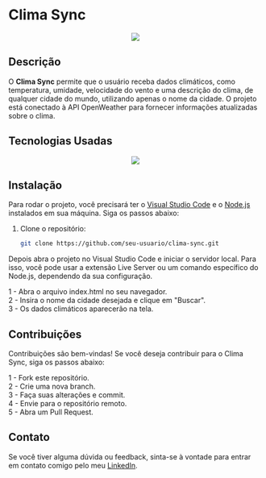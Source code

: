 # Clima Sync

<div align="center" >
  <img src="https://ucf13dd96a9e54387699686f0637.previews.dropboxusercontent.com/p/thumb/ACcNKArDB3WbJ61B00td1kdoFU-rqwM8VR5Rjc3sYrTh5QMiw6yQBHMb57GlLJOKBUNngxbcI11OEBSD3hY34v3J8equIP-xS4pjmlnYKtev75LKYpQ6LLAq5ab-iDlh4bgduGPEvzhwPUaUdnr1YmnK_JNbsN4WIwONMyjwTxOFn8aqvCs8TayF4W_ZbG8HX6m_zKpSu1OptxHusNIBXehboDmSeco5TpITu9ChzDlI3c6JFrIuCpxwncUqAD4cMZO5Ff-_7XUmXoxVihhyG8aQAGJvQCmx4UtPHXFHxHJ33sOKtfquKrvME8svRZ0aw82yvgwBbAFZk8Y4vXpNmtZtyPo5Y8nFaFUvtIP2Cr9k-2D3WExmESqZpYRIduDxvg_uH7yu7FBbztNeZzWQMjm9/p.png?is_prewarmed=true" />
</div>


## Descrição

O **Clima Sync** permite que o usuário receba dados climáticos, como temperatura, umidade, velocidade do vento e uma descrição do clima, de qualquer cidade do mundo, utilizando apenas o nome da cidade. O projeto está conectado à API OpenWeather para fornecer informações atualizadas sobre o clima.

## Tecnologias Usadas

<div align="center" >
  <img src="https://skillicons.dev/icons?i=html,css,javascript" />
</div>


## Instalação

Para rodar o projeto, você precisará ter o [Visual Studio Code](https://code.visualstudio.com/) e o [Node.js](https://nodejs.org/) instalados em sua máquina. Siga os passos abaixo:

1. Clone o repositório:
   ```bash
   git clone https://github.com/seu-usuario/clima-sync.git

Depois abra o projeto no Visual Studio Code e iniciar o servidor local. Para isso, você pode usar a extensão Live Server ou um comando específico do Node.js, dependendo da sua configuração.

   1 - Abra o arquivo index.html no seu navegador. <br/>
   2 - Insira o nome da cidade desejada e clique em "Buscar".<br/>
   3 - Os dados climáticos aparecerão na tela.<br/>


## Contribuições

Contribuições são bem-vindas! Se você deseja contribuir para o Clima Sync, siga os passos abaixo:

1 - Fork este repositório.<br/>
2 - Crie uma nova branch.<br/>
3 - Faça suas alterações e commit.<br/>
4 - Envie para o repositório remoto.<br/>
5 - Abra um Pull Request.
<br/>

## Contato

Se você tiver alguma dúvida ou feedback, sinta-se à vontade para entrar em contato comigo pelo meu [LinkedIn](www.linkedin.com/in/gabriel-silva-5aaa41286).
